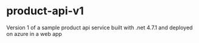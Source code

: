 # product-api-v1
Version 1 of a sample product api service built with .net 4.7.1 and deployed on azure in a web app
